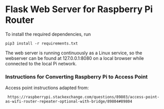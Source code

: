 # Flask Web Server for Raspberry Pi Router

To install the required dependencies, run
```
pip3 install -r requirements.txt
```
The web server is running continuously as a Linux service, so the webserver can be found at 127.0.0.1:8080 on a local browser while connected to the local Pi network. 

### Instructions for Converting Raspberry Pi to Access Point
Access point instructions adapted from:
```
 https://raspberrypi.stackexchange.com/questions/89803/access-point-as-wifi-router-repeater-optional-with-bridge/89804#89804
```



